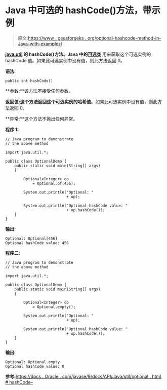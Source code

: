 # Java 中可选的 hashCode()方法，带示例

> 原文:[https://www . geesforgeks . org/optional-hashcode-method-in-Java-with-examples/](https://www.geeksforgeeks.org/optional-hashcode-method-in-java-with-examples/)

**[java.util](https://www.geeksforgeeks.org/java-util-package-java/) 的 hashCode()方法。Java 中的[可选类](https://www.geeksforgeeks.org/java-8-optional-class/)** 用来获取这个可选实例的 hashCode 值。如果此可选实例中没有值，则此方法返回 0。

**语法:**

```
public int hashCode()

```

**参数:**该方法不接受任何参数。

**返回值:**这个方法返回这个可选实例的**哈希值**。如果此可选实例中没有值，则此方法返回 0。

**异常:**这个方法不抛出任何异常。

**程序 1:**

```
// Java program to demonstrate
// the above method

import java.util.*;

public class OptionalDemo {
    public static void main(String[] args)
    {

        Optional<Integer> op
            = Optional.of(456);

        System.out.println("Optional: "
                           + op);

        System.out.println("Optional hashCode value: "
                           + op.hashCode());
    }
}
```

**输出:**

```
Optional: Optional[456]
Optional hashCode value: 456

```

**程序二:**

```
// Java program to demonstrate
// the above method

import java.util.*;

public class OptionalDemo {
    public static void main(String[] args)
    {

        Optional<Integer> op
            = Optional.empty();

        System.out.println("Optional: "
                           + op);

        System.out.println("Optional hashCode value: "
                           + op.hashCode());
    }
}
```

**输出:**

```
Optional: Optional.empty
Optional hashCode value: 0

```

**参考:**[https://docs . Oracle . com/javase/9/docs/API/Java/util/optional . html # hashCode–](https://docs.oracle.com/javase/9/docs/api/java/util/Optional.html#hashCode--)